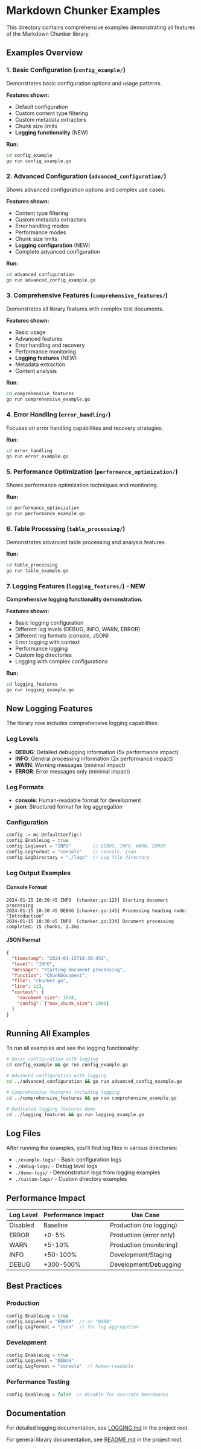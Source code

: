 # Markdown Chunker Examples

This directory contains comprehensive examples demonstrating all features of the Markdown Chunker library.

## Examples Overview

### 1. Basic Configuration (`config_example/`)

Demonstrates basic configuration options and usage patterns.

**Features shown:**

- Default configuration
- Custom content type filtering
- Custom metadata extractors
- Chunk size limits
- **Logging functionality** (NEW)

**Run:**

```bash
cd config_example
go run config_example.go
```

### 2. Advanced Configuration (`advanced_configuration/`)

Shows advanced configuration options and complex use cases.

**Features shown:**

- Content type filtering
- Custom metadata extractors
- Error handling modes
- Performance modes
- Chunk size limits
- **Logging configuration** (NEW)
- Complete advanced configuration

**Run:**

```bash
cd advanced_configuration
go run advanced_config_example.go
```

### 3. Comprehensive Features (`comprehensive_features/`)

Demonstrates all library features with complex test documents.

**Features shown:**

- Basic usage
- Advanced features
- Error handling and recovery
- Performance monitoring
- **Logging features** (NEW)
- Metadata extraction
- Content analysis

**Run:**

```bash
cd comprehensive_features
go run comprehensive_example.go
```

### 4. Error Handling (`error_handling/`)

Focuses on error handling capabilities and recovery strategies.

**Run:**

```bash
cd error_handling
go run error_example.go
```

### 5. Performance Optimization (`performance_optimization/`)

Shows performance optimization techniques and monitoring.

**Run:**

```bash
cd performance_optimization
go run performance_example.go
```

### 6. Table Processing (`table_processing/`)

Demonstrates advanced table processing and analysis features.

**Run:**

```bash
cd table_processing
go run table_example.go
```

### 7. Logging Features (`logging_features/`) - NEW

**Comprehensive logging functionality demonstration.**

**Features shown:**

- Basic logging configuration
- Different log levels (DEBUG, INFO, WARN, ERROR)
- Different log formats (console, JSON)
- Error logging with context
- Performance logging
- Custom log directories
- Logging with complex configurations

**Run:**

```bash
cd logging_features
go run logging_example.go
```

## New Logging Features

The library now includes comprehensive logging capabilities:

### Log Levels

- **DEBUG**: Detailed debugging information (5x performance impact)
- **INFO**: General processing information (2x performance impact)
- **WARN**: Warning messages (minimal impact)
- **ERROR**: Error messages only (minimal impact)

### Log Formats

- **console**: Human-readable format for development
- **json**: Structured format for log aggregation

### Configuration

```go
config := mc.DefaultConfig()
config.EnableLog = true
config.LogLevel = "INFO"        // DEBUG, INFO, WARN, ERROR
config.LogFormat = "console"    // console, json
config.LogDirectory = "./logs"  // Log file directory
```

### Log Output Examples

#### Console Format

```LOG
2024-01-15 10:30:45 INFO  [chunker.go:123] Starting document processing
2024-01-15 10:30:45 DEBUG [chunker.go:145] Processing heading node: "Introduction"
2024-01-15 10:30:45 INFO  [chunker.go:234] Document processing completed: 15 chunks, 2.3ms
```

#### JSON Format

```json
{
  "timestamp": "2024-01-15T10:30:45Z",
  "level": "INFO",
  "message": "Starting document processing",
  "function": "ChunkDocument",
  "file": "chunker.go",
  "line": 123,
  "context": {
    "document_size": 1024,
    "config": {"max_chunk_size": 1000}
  }
}
```

## Running All Examples

To run all examples and see the logging functionality:

```bash
# Basic configuration with logging
cd config_example && go run config_example.go

# Advanced configuration with logging
cd ../advanced_configuration && go run advanced_config_example.go

# Comprehensive features including logging
cd ../comprehensive_features && go run comprehensive_example.go

# Dedicated logging features demo
cd ../logging_features && go run logging_example.go
```

## Log Files

After running the examples, you'll find log files in various directories:

- `./example-logs/` - Basic configuration logs
- `./debug-logs/` - Debug level logs
- `./demo-logs/` - Demonstration logs from logging examples
- `./custom-logs/` - Custom directory examples

## Performance Impact

| Log Level | Performance Impact | Use Case |
|-----------|-------------------|----------|
| Disabled | Baseline | Production (no logging) |
| ERROR | +0-5% | Production (error only) |
| WARN | +5-10% | Production (monitoring) |
| INFO | +50-100% | Development/Staging |
| DEBUG | +300-500% | Development/Debugging |

## Best Practices

### Production

```go
config.EnableLog = true
config.LogLevel = "ERROR"  // or "WARN"
config.LogFormat = "json"  // for log aggregation
```

### Development

```go
config.EnableLog = true
config.LogLevel = "DEBUG"
config.LogFormat = "console"  // human-readable
```

### Performance Testing

```go
config.EnableLog = false  // disable for accurate benchmarks
```

## Documentation

For detailed logging documentation, see [LOGGING.md](../LOGGING.md) in the project root.

For general library documentation, see [README.md](../README.md) in the project root.
